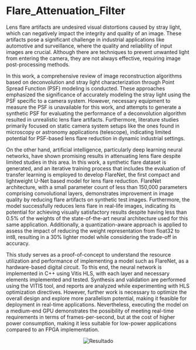# Flare_Attenuation_Filter

Lens flare artifacts are undesired visual distortions caused by stray light, which can negatively impact the integrity and quality of an image. These artifacts pose a significant challenge in industrial applications like automotive and surveillance, where the quality and reliability of input images are crucial. Although there are techniques to prevent unwanted light from entering the camera, they are not always effective, requiring image post-processing methods.

In this work, a comprehensive review of image reconstruction algorithms based on deconvolution and stray light characterization through Point Spread Function (PSF) modeling is conducted. These approaches emphasized the significance of accurately modeling the stray light using the PSF specific to a camera system. However, necessary equipment to measure the PSF is unavailable for this work, and attempts to generate a synthetic PSF for evaluating the performance of a deconvolution algorithm resulted in unrealistic lens flare artifacts. Furthermore, literature studies primarily focused on static camera system setups like the ones found in microscopy or astronomy applications (telescope), indicating limited potential for PSF-based lens flare reduction in dynamic industrial settings.

On the other hand, artificial intelligence, particularly deep learning neural networks, have shown promising results in attenuating lens flare despite limited studies in this area. In this work, a synthetic flare dataset is generated, and an iterative training process that includes the evaluation of transfer learning is employed to develop FlareNet, the first compact and lightweight U-Net based model for lens flare reduction. FlareNet architecture, with a small parameter count of less than 150,000 parameters comprising convolutional layers, demonstrates improvement in image quality by reducing flare artifacts on synthetic test images. Furthermore, the model successfully reduces lens flare in real-life images, indicating its potential for achieving visually satisfactory results despite having less than 0.5\% of the weights of the state-of-the-art neural architecture used for this same application. Additionally, a quantization-aware approach is applied to assess the impact of reducing the weight representation from float32 to int8, resulting in a 30\% lighter model while considering the trade-off in accuracy.

This study serves as a proof-of-concept to understand the resource utilization and performance of implementing a model such as FlareNet, as a hardware-based digital circuit. To this end, the neural network is implemented in C++ using Vitis HLS, with each layer and necessary elements implemented and tested. Synthesis and validation are performed using the VITIS tool, and reports are analyzed while experimenting with HLS optimization directives. However, further work is necessary to optimize the overall design and explore more parallelism potential, making it feasible for deployment in real-time applications. Nevertheless, executing the model on a medium-end GPU demonstrates the possibility of meeting real-time requirements in terms of frames-per-second, but at the cost of higher power consumption, making it less suitable for low-power applications compared to an FPGA implementation.


<p align="center"> 
    <img src="https://github.com/DavidFosca/MaritimeObstacleDetection_USV/blob/main/flare_attenuation.png" alt="Resultado">
</p>
